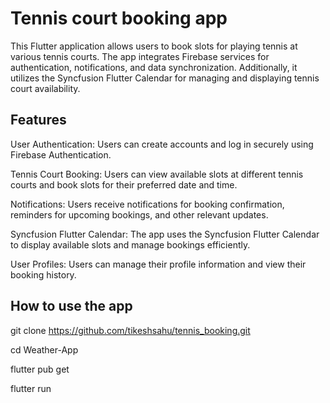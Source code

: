 # Tennis court booking app

This Flutter application allows users to book slots for playing tennis at various tennis courts. The app integrates Firebase services for authentication, notifications, and data synchronization. Additionally, it utilizes the Syncfusion Flutter Calendar for managing and displaying tennis court availability.

## Features
User Authentication: Users can create accounts and log in securely using Firebase Authentication.

Tennis Court Booking: Users can view available slots at different tennis courts and book slots for their preferred date and time.

Notifications: Users receive notifications for booking confirmation, reminders for upcoming bookings, and other relevant updates.

Syncfusion Flutter Calendar: The app uses the Syncfusion Flutter Calendar to display available slots and manage bookings efficiently.

User Profiles: Users can manage their profile information and view their booking history.

## How to use the app

git clone https://github.com/tikeshsahu/tennis_booking.git

cd Weather-App

flutter pub get

flutter run



